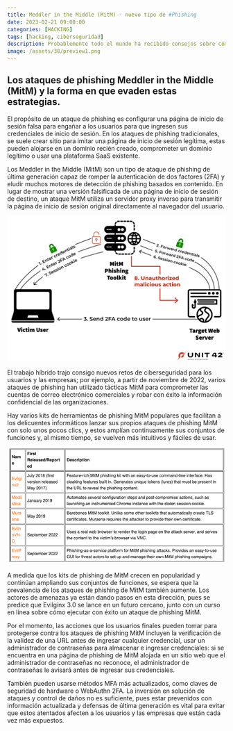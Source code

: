 ```yaml
---
title: Meddler in the Middle (MitM) - nuevo tipo de #Phishing
date: 2023-02-21 09:00:00 
categories: [HACKING]
tags: [hacking, ciberseguridad]
description: Probablemente todo el mundo ha recibido consejos sobre cómo evitar el phishing, como estar atentos a errores ortográficos u otros errores que alerten de la presencia de estafadores, sin embargo, estas técnicas solo funcionan con las técnicas tradicionales de phishing
image: /assets/38/preview1.png
--- 
```


## Los ataques de phishing Meddler in the Middle (MitM) y la forma en que evaden estas estrategias.

El propósito de un ataque de phishing es configurar una página de inicio de sesión falsa para engañar a los usuarios para que ingresen sus credenciales de inicio de sesión. En los ataques de phishing tradicionales, se suele crear sitio para imitar una página de inicio de sesión legítima, estas pueden alojarse en un dominio recién creado, comprometer un dominio legítimo o usar una plataforma SaaS existente.

Los Meddler in the Middle (MitM) son un tipo de ataque de phishing de última generación capaz de romper la autenticación de dos factores (2FA) y eludir muchos motores de detección de phishing basados en contenido. En lugar de mostrar una versión falsificada de una página de inicio de sesión de destino, un ataque MitM utiliza un servidor proxy inverso para transmitir la página de inicio de sesión original directamente al navegador del usuario.

![Imagen 01](/assets/38/038-01.png)
  
El trabajo híbrido trajo consigo nuevos retos de ciberseguridad para los usuarios y las empresas; por ejemplo, a partir de noviembre de 2022, varios ataques de phishing han utilizado tácticas MitM para comprometer las cuentas de correo electrónico comerciales y robar con éxito la información confidencial de las organizaciones.

Hay varios kits de herramientas de phishing MitM populares que facilitan a los delicuentes informáticos lanzar sus propios ataques de phishing MitM con solo unos pocos clics, y estos amplían continuamente sus conjuntos de funciones y, al mismo tiempo, se vuelven más intuitivos y fáciles de usar.


![Imagen 02](/assets/38/038-02.png)

A medida que los kits de phishing de MitM crecen en popularidad y continúan ampliando sus conjuntos de funciones, se espera que la prevalencia de los ataques de phishing de MitM también aumente. Los actores de amenazas ya están dando pasos en esta dirección, pues se predice que Evilginx 3.0 se lance en un futuro cercano, junto con un curso en línea sobre cómo ejecutar con éxito un ataque de phishing MitM.

Por el momento, las acciones que los usuarios finales pueden tomar para protegerse contra los ataques de phishing MitM incluyen la verificación de la validez de una URL antes de ingresar cualquier credencial, usar un administrador de contraseñas para almacenar e ingresar credenciales: si se encuentra en una página de phishing de MitM alojada en un sitio web que el administrador de contraseñas no reconoce, el administrador de contraseñas le avisará antes de ingresar sus credenciales.

También pueden usarse métodos MFA más actualizados, como claves de seguridad de hardware o WebAuthn 2FA. La inversión en solución de ataques y control de daños no es suficiente, pues estar prevenidos con información actualizada y defensas de última generación es vital para evitar que estos atentados afecten a los usuarios y las empresas que están cada vez más expuestos.
